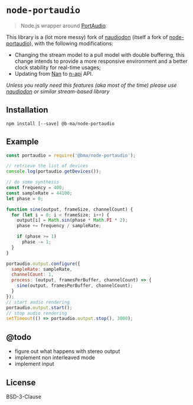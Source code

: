 # `node-portaudio`

> Node.js wrapper around [PortAudio](http://portaudio.com/). 

This library is a (lot more messy) fork of [naudiodon](https://github.com//Streampunk/naudiodon) (itself a fork of [node-portaudio](https://github.com/joeferner/node-portaudio)), with the following modifications:

- Changing the stream model to a pull model with double buffering, this change intends to provide a more responsive environment and a better clock stability for real-time usages;
- Updating from [Nan](/nodejs/nan) to [n-api](https://nodejs.org/api/n-api.html) API.

_Unless you really need this features (aka most of the time) please use [naudiodon](/Streampunk/naudiodon) or similar stream-based library_

## Installation

```
npm install [--save] @b-ma/node-portaudio
```

## Example

```js
const portaudio = require('@bma/node-portaudio');

// retrieve the list of devices
console.log(portaudio.getDevices());

// do some synthesis
const frequency = 400;
const sampleRate = 44100;
let phase = 0;

function sine(output, frameSize, channelCount) {
  for (let i = 0; i < frameSize; i++) {
    output[i] = Math.sin(phase * Math.PI * 2);
    phase += frequency / sampleRate;

    if (phase >= 1)
      phase -= 1;
  }
}

portaudio.output.configure({
  sampleRate: sampleRate,
  channelCount: 1,
  process: (output, framesPerBuffer, channelCount) => {
    sine(output, framesPerBuffer, channelCount);
  }
});
// start audio rendering
portaudio.output.start();
// stop audio rendering
setTimeout(() => portaudio.output.stop(), 3000);
```

## @todo

- figure out what happens with stereo output
- implement non interleaved mode
- implement input

## License

BSD-3-Clause

